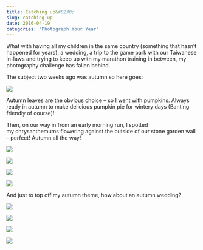 ```yaml
---
title: Catching up&#8230;
slug: catching-up
date: 2016-04-19
categories: "Photograph Your Year"
---
```


<p>What with having all my children in the same country (something that hasn’t happened for years), a wedding, a trip to the game park with our Taiwanese in-laws and trying to keep up with my marathon training in between, my photography challenge has fallen behind.</p>
<p>The subject two weeks ago was autumn so here goes:</p>
<p><img src="https://res.cloudinary.com/dy6grlu8z/image/upload/v1558841921/ouddq5fubljd1otrv8lg.jpg"/></p>
<p>Autumn leaves are the obvious choice – so I went with pumpkins. Always ready in autumn to make delicious pumpkin pie for wintery days (Banting friendly of course)!</p>
<p>Then, on our way in from an early morning run, I spotted my chrysanthemums flowering against the outside of our stone garden wall – perfect! Autumn all the way!</p>
<p><img src="https://res.cloudinary.com/dy6grlu8z/image/upload/v1558841922/x9jtnehebcphebnyczwo.jpg"/></p>
<p><img src="https://res.cloudinary.com/dy6grlu8z/image/upload/v1558841923/sjw9gqufehzs8kvvx5hh.jpg"/></p>
<p><img src="https://res.cloudinary.com/dy6grlu8z/image/upload/v1558841924/plczu4e1m7iglj2g7qtd.jpg"/></p>
<p><img src="https://res.cloudinary.com/dy6grlu8z/image/upload/v1558841925/hqjaggzorgconxbwtnsm.jpg"/></p>
<p>And just to top off my autumn theme, how about an autumn wedding?</p>
<p><img src="https://res.cloudinary.com/dy6grlu8z/image/upload/v1558841926/vb1onpzvwdk58z4ktwii.jpg"/></p>
<p><img src="https://res.cloudinary.com/dy6grlu8z/image/upload/v1558841927/npke8splbyougoumcy3o.jpg"/></p>
<p><img src="https://res.cloudinary.com/dy6grlu8z/image/upload/v1558841928/hvgahv0wclo9wxtz4azr.jpg"/></p>
<p><img src="https://res.cloudinary.com/dy6grlu8z/image/upload/v1558841929/iged91yw2rhdc9efteav.jpg"/></p>
<p> </p>
<p> </p>
<p> </p>
<p> </p>







